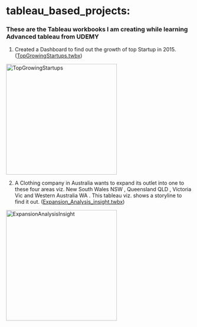 # tableau_based_projects:
### These are the Tableau workbooks I am creating while learning Advanced tableau from UDEMY

1) Created a Dashboard to find out the growth of top Startup in 2015. ([TopGrowingStartups.twbx](https://public.tableau.com/app/profile/deep.punj/viz/TheStartupQuadrant_16281689356920/ScatterPlot)) 
<img src="https://user-images.githubusercontent.com/28164579/134650160-eb0a9d09-ff41-40de-8a7c-e36d9c1177a1.gif" alt="TopGrowingStartups" width="300"/> 

2) A Clothing company in Australia wants to expand its outlet into one to these four areas viz. New South Wales NSW , Queensland QLD , Victoria Vic and Western Australia WA . This tableau viz. shows a storyline to find it out. ([Expansion_Analysis_insight.twbx](https://public.tableau.com/app/profile/deep.punj/viz/AClothingcompaniesexpansionanalysisinsight/FinalPresentation))
<img src="https://user-images.githubusercontent.com/28164579/134651393-3a8a6333-adbd-4f22-98cc-454e32005f8f.gif" alt="ExpansionAnalysisInsight" width="300"/>

